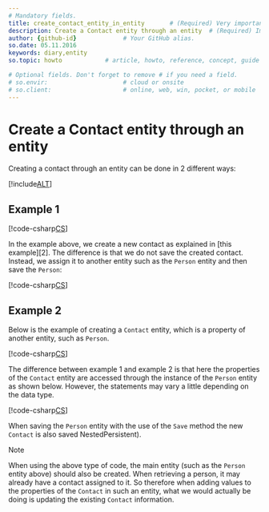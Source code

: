 ```yaml
---
# Mandatory fields.
title: create_contact_entity_in_entity       # (Required) Very important for SEO.
description: Create a Contact entity through an entity  # (Required) Important for SEO.
author: {github-id}             # Your GitHub alias.
so.date: 05.11.2016
keywords: diary,entity
so.topic: howto            # article, howto, reference, concept, guide

# Optional fields. Don't forget to remove # if you need a field.
# so.envir:                     # cloud or onsite
# so.client:                    # online, web, win, pocket, or mobile
---
```


# Create a Contact entity through an entity

Creating a contact through an entity can be done in 2 different ways:

[!include[ALT](../../includes/create-entity-options.md)]

## Example 1

[!code-csharp[CS](includes/create-contact-entity-in-entity-1.cs)]

In the example above, we create a new contact as explained in [this example][2]. The difference is that we do not save the created contact. Instead, we assign it to another entity such as the `Person` entity and then save the `Person`:

[!code-csharp[CS](includes/create-contact-entity-in-entity-1.cs?range=44,47)]

## Example 2

Below is the example of creating a `Contact` entity, which is a property of another entity, such as `Person`.

[!code-csharp[CS](includes/create-contact-entity-in-entity-2.cs)]

The difference between example 1 and example 2 is that here the properties of the `Contact` entity are accessed through the instance of the `Person` entity as shown below. However, the statements may vary a little depending on the data type.

[!code-csharp[CS](includes/create-contact-entity-in-entity-2.cs?range=12)]

When saving the `Person` entity with the use of the `Save` method the new `Contact` is also saved NestedPersistent).

> [!NOTE]
> When using the above type of code, the main entity (such as the `Person` entity above) should also be created. When retrieving a person, it may already have a contact assigned to it. So therefore when adding values to the properties of the `Contact` in such an entity, what we would actually be doing is updating the existing `Contact` information.

<!-- Referenced links -->
[1]: create-contact-entity.md
